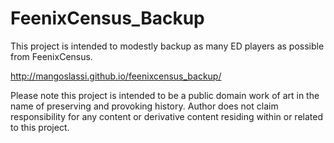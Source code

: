 FeenixCensus_Backup
====
This project is intended to modestly backup as many ED players as possible from FeenixCensus.

http://mangoslassi.github.io/feenixcensus_backup/

Please note this project is intended to be a public domain work of art in the name of preserving and provoking history. Author does not claim responsibility for any content or derivative content residing within or related to this project.
